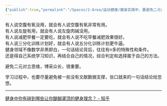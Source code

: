 ```yaml
---
{"publish":true,"permalink":"/Spaces/2-Area/运动健康/健身实践中，要避免二元对立思维.md","title":"健身中避免二元对立思维","created":"2022-10-18","modified":"2023-03-14","published":"2025-07-29T23:04:12.094+08:00","cssclasses":""}
---
```



有人说空腹有氧没用，就会有人说空腹有氧非常有用。  
有人说左旋有用，就会有人说左旋肉碱没用。  
有人说减肥早餐一定要吃，就会有人说不吃早餐减肥效果很好。  
有人说三分化训练计划好，就会有人说五分化训练计划更牛逼。  
健身领域不像数学非黑即白，一句话结论背后，往往有n多的特殊性和条件。  
还是得自己系统学习知识，再结合自己的情况，综合判定和选择属于自己的方法。

避免二元对立思维，博采众长，很重要。

学习过程中，也要尽量避免被一些没有文献数据支撑，张口就来的一句话结论给忽悠。

---

[健身中你有碰到哪些让你醍醐灌顶的健身理念？ - 知乎](https://www.zhihu.com/question/436057757/answer/1723287342)